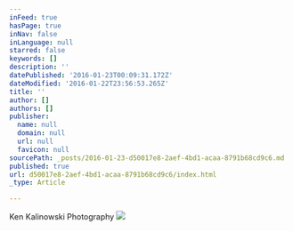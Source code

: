 ```yaml
---
inFeed: true
hasPage: true
inNav: false
inLanguage: null
starred: false
keywords: []
description: ''
datePublished: '2016-01-23T00:09:31.172Z'
dateModified: '2016-01-22T23:56:53.265Z'
title: ''
author: []
authors: []
publisher:
  name: null
  domain: null
  url: null
  favicon: null
sourcePath: _posts/2016-01-23-d50017e8-2aef-4bd1-acaa-8791b68cd9c6.md
published: true
url: d50017e8-2aef-4bd1-acaa-8791b68cd9c6/index.html
_type: Article

---
```

Ken Kalinowski Photography
![](https://the-grid-user-content.s3-us-west-2.amazonaws.com/f6c11279-9655-47ff-9fe7-2296340dfd2b.jpg)